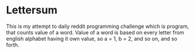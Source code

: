 # Lettersum

This is my attempt to daily reddit programming challenge which is program, that counts value of a word. Value of a word is based on every letter
from english alphabet having it own value, so a = 1, b = 2, and so on, and so forth.
